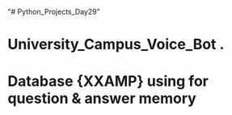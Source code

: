 "# Python_Projects_Day29" 
# University_Campus_Voice_Bot .
# Database {XXAMP} using for question & answer memory 
